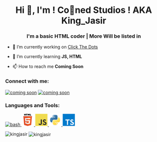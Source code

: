 <h1 align="center">Hi 👋, I'm ! Co👑ned Studios ! AKA King_Jasir</h1>
<h3 align="center">I'm a basic HTML coder | More Will be listed in</h3>

- 🔭 I’m currently working on [Click The Dots](https://tinyurl.com/ClickTheDots)

- 🌱 I’m currently learning **JS, HTML**

- 📫 How to reach me **Coming Soon**

<h3 align="left">Connect with me:</h3>
<p align="left">
<a href="https://www.youtube.com/c/coming soon" target="blank"><img align="center" src="https://raw.githubusercontent.com/rahuldkjain/github-profile-readme-generator/master/src/images/icons/Social/youtube.svg" alt="coming soon" height="30" width="40" /></a>
<a href="https://discord.gg/coming soon" target="blank"><img align="center" src="https://raw.githubusercontent.com/rahuldkjain/github-profile-readme-generator/master/src/images/icons/Social/discord.svg" alt="coming soon" height="30" width="40" /></a>
</p>

<h3 align="left">Languages and Tools:</h3>
<p align="left"> <a href="https://www.gnu.org/software/bash/" target="_blank" rel="noreferrer"> <img src="https://www.vectorlogo.zone/logos/gnu_bash/gnu_bash-icon.svg" alt="bash" width="40" height="40"/> </a> <a href="https://www.w3.org/html/" target="_blank" rel="noreferrer"> <img src="https://raw.githubusercontent.com/devicons/devicon/master/icons/html5/html5-original-wordmark.svg" alt="html5" width="40" height="40"/> </a> <a href="https://developer.mozilla.org/en-US/docs/Web/JavaScript" target="_blank" rel="noreferrer"> <img src="https://raw.githubusercontent.com/devicons/devicon/master/icons/javascript/javascript-original.svg" alt="javascript" width="40" height="40"/> </a> <a href="https://www.python.org" target="_blank" rel="noreferrer"> <img src="https://raw.githubusercontent.com/devicons/devicon/master/icons/python/python-original.svg" alt="python" width="40" height="40"/> </a> <a href="https://www.typescriptlang.org/" target="_blank" rel="noreferrer"> <img src="https://raw.githubusercontent.com/devicons/devicon/master/icons/typescript/typescript-original.svg" alt="typescript" width="40" height="40"/> </a> </p>

<p><img align="left" src="https://github-readme-stats.vercel.app/api/top-langs?username=kingjasir&show_icons=true&locale=en&layout=compact" alt="kingjasir" /></p>

<p>&nbsp;<img align="center" src="https://github-readme-stats.vercel.app/api?username=kingjasir&show_icons=true&locale=en" alt="kingjasir" /></p>
